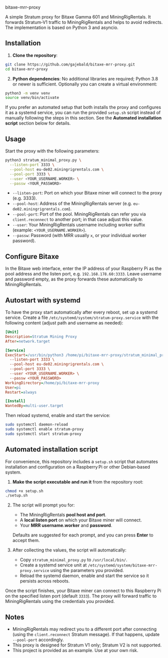 bitaxe-mrr-proxy

A simple Stratum proxy for Bitaxe Gamma 601 and MiningRigRentals. It forwards Stratum‑V1 traffic to MiningRigRentals and helps to avoid redirects. The implementation is based on Python 3 and asyncio.

## Installation

1. **Clone the repository**:

```bash
git clone https://github.com/gajebald/bitaxe-mrr-proxy.git
cd bitaxe-mrr-proxy
```

2. **Python dependencies**: No additional libraries are required; Python 3.8 or newer is sufficient. Optionally you can create a virtual environment:

```bash
python3 -m venv venv
source venv/bin/activate
```

If you prefer an automated setup that both installs the proxy and configures it as a systemd service, you can run the provided `setup.sh` script instead of manually following the steps in this section. See the **Automated installation script** section below for details.

## Usage

Start the proxy with the following parameters:

```bash
python3 stratum_minimal_proxy.py \
  --listen-port 3333 \
  --pool-host eu-de02.miningrigrentals.com \
  --pool-port 3333 \
  --user <YOUR_USERNAME.WORKER> \
  --passw <YOUR_PASSWORD>
```

- `--listen-port`: Port on which your Bitaxe miner will connect to the proxy (e.g. 3333).
- `--pool-host`: Address of the MiningRigRentals server (e.g. `eu-de02.miningrigrentals.com`).
- `--pool-port`: Port of the pool. MiningRigRentals can refer you via `client.reconnect` to another port; in that case adjust this value.
- `--user`: Your MiningRigRentals username including worker suffix (example: `<YOUR_USERNAME.WORKER>`).
- `--passw`: Password (with MRR usually `x`, or your individual worker password).

## Configure Bitaxe

In the Bitaxe web interface, enter the IP address of your Raspberry Pi as the pool address and the listen port, e.g. `192.168.178.60:3333`. Leave username and password empty, as the proxy forwards these automatically to MiningRigRentals.

## Autostart with systemd

To have the proxy start automatically after every reboot, set up a systemd service. Create a file `/etc/systemd/system/stratum-proxy.service` with the following content (adjust path and username as needed):

```ini
[Unit]
Description=Stratum Mining Proxy
After=network.target

[Service]
ExecStart=/usr/bin/python3 /home/pi/bitaxe-mrr-proxy/stratum_minimal_proxy.py \
  --listen-port 3333 \
  --pool-host eu-de02.miningrigrentals.com \
  --pool-port 3333 \
  --user <YOUR_USERNAME.WORKER> \
  --passw <YOUR_PASSWORD>
WorkingDirectory=/home/pi/bitaxe-mrr-proxy
User=pi
Restart=always

[Install]
WantedBy=multi-user.target
```

Then reload systemd, enable and start the service:

```bash
sudo systemctl daemon-reload
sudo systemctl enable stratum-proxy
sudo systemctl start stratum-proxy
```

## Automated installation script

For convenience, this repository includes a `setup.sh` script that automates installation and configuration on a Raspberry Pi or other Debian‑based system.

1. **Make the script executable and run it** from the repository root:

```bash
chmod +x setup.sh
./setup.sh
```

2. The script will prompt you for:
   - The MiningRigRentals **pool host and port**.
   - A **local listen port** on which your Bitaxe miner will connect.
   - Your **MRR username.worker** and **password**.
   
   Defaults are suggested for each prompt, and you can press **Enter** to accept them.

3. After collecting the values, the script will automatically:
   - Copy `stratum_minimal_proxy.py` to `/usr/local/bin/`.
   - Create a systemd service unit at `/etc/systemd/system/bitaxe-mrr-proxy.service` using the parameters you provided.
   - Reload the systemd daemon, enable and start the service so it persists across reboots.

Once the script finishes, your Bitaxe miner can connect to this Raspberry Pi on the specified listen port (default `3333`). The proxy will forward traffic to MiningRigRentals using the credentials you provided.

## Notes

- MiningRigRentals may redirect you to a different port after connecting (using the `client.reconnect` Stratum message). If that happens, update `--pool-port` accordingly.
- This proxy is designed for Stratum V1 only; Stratum V2 is not supported.
- This project is provided as an example. Use at your own risk.